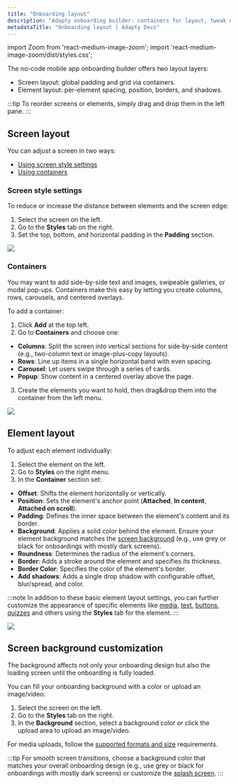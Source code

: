 ```yaml
---
title: "Onboarding layout"
description: "Adapty onboarding builder: containers for layout, tweak element spacing and style."
metadataTitle: "Onboarding layout | Adapty Docs"
---
```


import Zoom from 'react-medium-image-zoom';
import 'react-medium-image-zoom/dist/styles.css';

The no-code mobile app onboarding builder offers two layout layers: 
- Screen layout: global padding and grid via containers.
- Element layout: per-element spacing, position, borders, and shadows.

:::tip
To reorder screens or elements, simply drag and drop them in the left pane.
:::

## Screen layout
You can adjust a screen in two ways:
- [Using screen style settings](#screen-style-settings)
- [Using containers](#containers)

### Screen style settings
To reduce or increase the distance between elements and the screen edge:
1. Select the screen on the left.
2. Go to the **Styles** tab on the right.
3. Set the top, bottom, and horizontal padding in the **Padding** section.

<Zoom>
  <img src={require('./img/screen-layout.png').default}
  style={{
    border: '1px solid #727272', /* border width and color */
    width: '700px', /* image width */
    display: 'block', /* for alignment */
    margin: '0 auto' /* center alignment */
  }}
/>
</Zoom>

### Containers
You may want to add side-by-side text and images, swipeable galleries, or modal pop-ups. Containers make this easy by letting you create columns, rows, carousels, and centered overlays.

To add a container:
1. Click **Add** at the top left.
2. Go to **Containers** and choose one:
- **Columns**: Split the screen into vertical sections for side‑by‑side content (e.g., two-column text or image-plus-copy layouts).
- **Rows**: Line up items in a single horizontal band with even spacing.
- **Carousel**: Let users swipe through a series of cards.
- **Popup**: Show content in a centered overlay above the page.
3. Create the elements you want to hold, then drag&drop them into the container from the left menu.

<Zoom>
  <img src={require('./img/containers.gif').default}
  style={{
    border: '1px solid #727272', /* border width and color */
    width: '700px', /* image width */
    display: 'block', /* for alignment */
    margin: '0 auto' /* center alignment */
  }}
/>
</Zoom>

## Element layout
To adjust each element individually:
1. Select the element on the left.
2. Go to **Styles** on the right menu.
3. In the **Container** section set:
- **Offset**: Shifts the element horizontally or vertically.
- **Position**: Sets the element's anchor point (**Attached**, **In content**, **Attached on scroll**).
- **Padding**: Defines the inner space between the element's content and its border.
- **Background**: Applies a solid color behind the element. Ensure your element background matches the [screen background](#screen-background-customization) (e.g., use grey or black for onboardings with mostly dark screens).
- **Roundness**: Determines the radius of the element's corners.
- **Border**: Adds a stroke around the element and specifies its thickness.
- **Border Color**: Specifies the color of the element's border.
- **Add shadows**: Adds a single drop shadow with configurable offset, blur/spread, and color.

:::note
In addition to these basic element layout settings, you can further customize the appearance of specific elements like [media](onboarding-media.md#media-customization), [text](onboarding-text.md#text--list-customization), [buttons](onboarding-buttons.md#button-customization), [quizzes](onboarding-quizzes.md#quiz-customization) and others using the **Styles** tab for the element.
:::


<Zoom>
  <img src={require('./img/element-layout.png').default}
  style={{
    border: '1px solid #727272', /* border width and color */
    width: '700px', /* image width */
    display: 'block', /* for alignment */
    margin: '0 auto' /* center alignment */
  }}
/>
</Zoom>

## Screen background customization

The background affects not only your onboarding design but also the loading screen until the onboarding is fully loaded.

You can fill your onboarding background with a color or upload an image/video:

1. Select the screen on the left.
2. Go to the **Styles** tab on the right.
3. In the **Background** section, select a background color or click the upload area to upload an image/video.

For media uploads, follow the [supported formats and size](onboarding-media.md#supported-formats-and-size) requirements.

:::tip
For smooth screen transitions, choose a background color that matches your overall onboarding design (e.g., use grey or black for onboardings with mostly dark screens) or customize the [splash screen](ios-present-onboardings#add-smooth-transitions-between-the-splash-screen-and-onboarding).
:::

